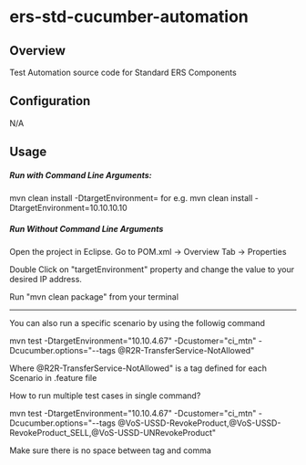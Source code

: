 # ers-std-cucumber-automation


## Overview

Test Automation source code for Standard ERS Components

## Configuration

N/A

## Usage

##### Run with Command Line Arguments:

mvn clean install -DtargetEnvironment=<TARGET IP> for e.g. mvn clean install -DtargetEnvironment=10.10.10.10


##### Run Without Command Line Arguments

Open the project in Eclipse. Go to POM.xml -> Overview Tab -> Properties

Double Click on "targetEnvironment" property and change the value to your desired IP address.

Run "mvn clean package" from your terminal

------------------------------------------------------------------

You can also run a specific scenario by using the followig command

mvn test -DtargetEnvironment="10.10.4.67" -Dcustomer="ci_mtn" -Dcucumber.options="--tags @R2R-TransferService-NotAllowed"

Where @R2R-TransferService-NotAllowed" is a tag defined for each Scenario in .feature file

How to run multiple test cases in single command?

mvn test -DtargetEnvironment="10.10.4.67" -Dcustomer="ci_mtn" -Dcucumber.options="--tags @VoS-USSD-RevokeProduct,@VoS-USSD-RevokeProduct_SELL,@VoS-USSD-UNRevokeProduct"

Make sure there is no space between tag and comma

